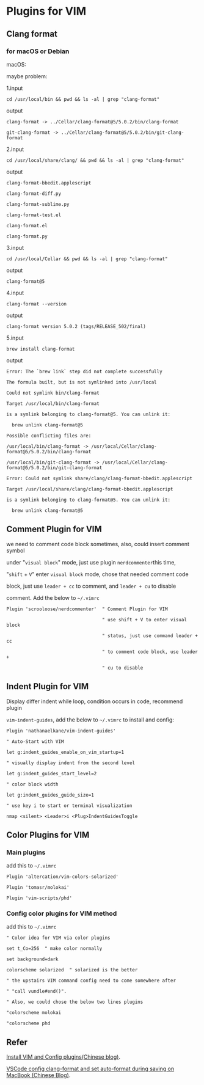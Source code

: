 # Plugins for VIM

## Clang format

### for macOS or Debian

macOS:

maybe problem:

1.input

    cd /usr/local/bin && pwd && ls -al | grep "clang-format"

output

    clang-format -> ../Cellar/clang-format@5/5.0.2/bin/clang-format

    git-clang-format -> ../Cellar/clang-format@5/5.0.2/bin/git-clang-format

2.input

    cd /usr/local/share/clang/ && pwd && ls -al | grep "clang-format"

output

    clang-format-bbedit.applescript

    clang-format-diff.py

    clang-format-sublime.py

    clang-format-test.el

    clang-format.el

    clang-format.py

3.input

    cd /usr/local/Cellar && pwd && ls -al | grep "clang-format"

output

    clang-format@5

4.input

    clang-format --version

output

    clang-format version 5.0.2 (tags/RELEASE_502/final)

5.input

    brew install clang-format

output

    Error: The `brew link` step did not complete successfully

    The formula built, but is not symlinked into /usr/local

    Could not symlink bin/clang-format

    Target /usr/local/bin/clang-format

    is a symlink belonging to clang-format@5. You can unlink it:
  
      brew unlink clang-format@5

    Possible conflicting files are:

    /usr/local/bin/clang-format -> /usr/local/Cellar/clang-format@5/5.0.2/bin/clang-format

    /usr/local/bin/git-clang-format -> /usr/local/Cellar/clang-format@5/5.0.2/bin/git-clang-format

    Error: Could not symlink share/clang/clang-format-bbedit.applescript

    Target /usr/local/share/clang/clang-format-bbedit.applescript

    is a symlink belonging to clang-format@5. You can unlink it:
  
      brew unlink clang-format@5

## Comment Plugin for VIM

we need to comment code block sometimes, also, could insert comment symbol

under "`visual block`" mode, just use plugin `nerdcommenter`this time,

"`shift` + `V`" enter `visual block` mode, chose that needed comment code

block, just use `leader + cc` to comment, and `leader + cu` to disable

comment. Add the below to `~/.vimrc`

    Plugin 'scrooloose/nerdcommenter'  " Comment Plugin for VIM

                                       " use shift + V to enter visual block

                                       " status, just use command leader + cc 

                                       " to comment code block, use leader +

                                       " cu to disable

## Indent Plugin for VIM

Display differ indent while loop, condition occurs in code, recommend plugin

`vim-indent-guides`, add the below to `~/.vimrc` to install and config:

    Plugin 'nathanaelkane/vim-indent-guides'

    " Auto-Start with VIM

    let g:indent_guides_enable_on_vim_startup=1

    " visually display indent from the second level

    let g:indent_guides_start_level=2

    " color block width

    let g:indent_guides_guide_size=1

    " use key i to start or terminal visualization

    nmap <silent> <Leader>i <Plug>IndentGuidesToggle

## Color Plugins for VIM

### Main plugins

add this to `~/.vimrc`

    Plugin 'altercation/vim-colors-solarized'

    Plugin 'tomasr/molokai'

    Plugin 'vim-scripts/phd'

### Config color plugins for VIM method

add this to `~/.vimrc`

    " Color idea for VIM via color plugins

    set t_Co=256  " make color normally

    set background=dark

    colorscheme solarized  " solarized is the better

    " the upstairs VIM command config need to come somewhere after

    " "call vundle#end()". 

    " Also, we could chose the below two lines plugins

    "colorscheme molokai

    "colorscheme phd

## Refer

[Install VIM and Config plugins(Chinese blog)](https://shengfazhu.github.io/2019/08/03/vim/).

[VSCode config clang-format and set auto-format during saving on MacBook (Chinese Blog)](https://www.daimajiaoliu.com/daima/479600735900402).
